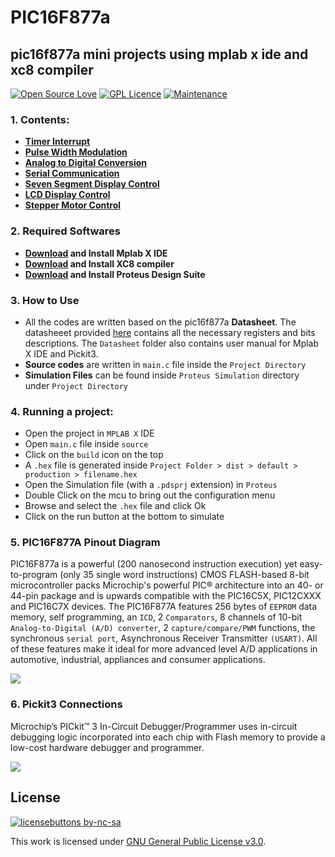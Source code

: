 # PIC16F877a
## pic16f877a mini projects using mplab x ide and xc8 compiler
[![Open Source Love](https://badges.frapsoft.com/os/v2/open-source.svg?v=103)](https://github.com/ellerbrock/open-source-badges/) [![GPL Licence](https://badges.frapsoft.com/os/gpl/gpl.svg?v=103)](https://opensource.org/licenses/GPL-3.0/) [![Maintenance](https://img.shields.io/badge/Maintained%3F-yes-green.svg)](https://GitHub.com/Naereen/StrapDown.js/graphs/commit-activity) 
### 1. Contents:
- **[Timer Interrupt](https://github.com/atick-faisal/PIC16F877a/tree/master/Timer)**
- **[Pulse Width Modulation](https://github.com/atick-faisal/PIC16F877a/tree/master/PWM)**
- **[Analog to Digital Conversion](https://github.com/atick-faisal/PIC16F877a/tree/master/Analog%20to%20Digital%20Conv)**
- **[Serial Communication](https://github.com/atick-faisal/PIC16F877a/tree/master/Serial%20Communication)**
- **[Seven Segment Display Control](https://github.com/atick-faisal/PIC16F877a/tree/master/Seven%20Segment%20Display)**
- **[LCD Display Control](https://github.com/atick-faisal/PIC16F877a/tree/master/LCD%20Display)**
- **[Stepper Motor Control](https://github.com/atick-faisal/PIC16F877a/tree/master/Stepper%20Motor)**

### 2. Required Softwares
- **[Download](https://www.microchip.com/mplab/mplab-x-ide) and Install Mplab X IDE**
- **[Download](https://www.microchip.com/mplab/compilers) and Install XC8 compiler**
- **[Download](https://www.labcenter.com/downloads/) and Install Proteus Design Suite**

### 3. How to Use
- All the codes are written based on the pic16f877a **Datasheet**. The datasheeet provided [here](https://github.com/atick-faisal/PIC16F877a/blob/master/Datasheet/pic16f877a.pdf) contains all the necessary registers and bits descriptions. The `Datasheet` folder also contains user manual for Mplab X IDE and Pickit3. 
- **Source codes** are written in `main.c` file inside the `Project Directory`
- **Simulation Files** can be found inside `Proteus Simulation` directory under `Project Directory`
### 4. Running a project:
- Open the project in `MPLAB X` IDE
- Open `main.c` file inside `source`
- Click on the `build` icon on the top
- A `.hex` file is generated inside `Project Folder > dist > default > production > filename.hex`
- Open the Simulation file (with a `.pdsprj` extension) in `Proteus`
- Double Click on the mcu to bring out the configuration menu
- Browse and select the `.hex` file and click Ok
- Click on the run button at the bottom to simulate

### 5. PIC16F877A Pinout Diagram
PIC16F877a is a powerful (200 nanosecond instruction execution) yet easy-to-program (only 35 single word instructions) CMOS FLASH-based 8-bit microcontroller packs Microchip's powerful PIC® architecture into an 40- or 44-pin package and is upwards compatible with the PIC16C5X, PIC12CXXX and PIC16C7X devices. The PIC16F877A features 256 bytes of `EEPROM` data memory, self programming, an `ICD`, 2 `Comparators`, 8 channels of 10-bit `Analog-to-Digital (A/D) converter`, 2 `capture/compare/PWM` functions, the synchronous `serial port`, Asynchronous Receiver Transmitter `(USART)`. All of these features make it ideal for more advanced level A/D applications in automotive, industrial, appliances and consumer applications.

![](https://www.researchgate.net/profile/Paulo_Blikstein2/publication/288872085/figure/fig10/AS:614303967236126@1523472887787/A-very-popular-microcontroller-PIC-16F877A-and-its-pinout-diagram.png)

### 6. Pickit3 Connections
Microchip’s PICkit™ 3 In-Circuit Debugger/Programmer uses in-circuit debugging logic incorporated into each chip with Flash memory to provide a low-cost hardware debugger and programmer.

![](https://mvdlande.files.wordpress.com/2016/02/pickit3-pickit3-5-connection-diagram.png)

## License
[![licensebuttons by-nc-sa](https://licensebuttons.net/l/by-nc-sa/3.0/88x31.png)](https://creativecommons.org/licenses/by-nc-sa/4.0)

This work is licensed under [GNU General Public License v3.0](https://github.com/atick-faisal/PIC16F877a/blob/master/LICENSE). 
